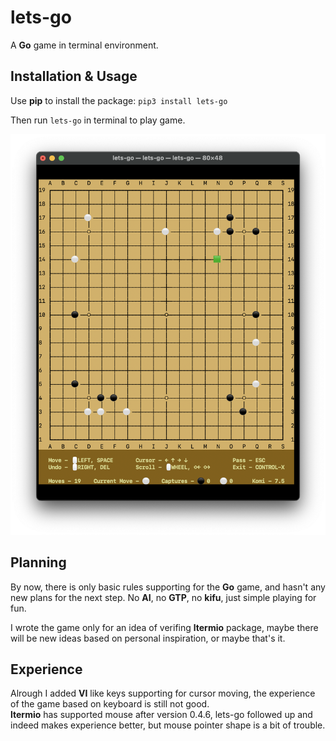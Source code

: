 # lets-go
A **Go** game in terminal environment.

## Installation & Usage
Use **pip** to install the package:
`pip3 install lets-go`

Then run `lets-go` in terminal to play game.

![A screenshot of lets-go](https://github.com/brookssu/lets-go/blob/main/gameshot.png "lets-go")

## Planning
By now, there is only basic rules supporting for the **Go** game, and hasn't any new plans for the next step. No **AI**, no **GTP**, no **kifu**, just simple playing for fun.

I wrote the game only for an idea of verifing **ltermio** package, maybe there will be new ideas based on personal inspiration, or maybe that's it.

## Experience
Alrough I added **VI** like keys supporting for cursor moving, the experience of the game based on keyboard is still not good.  
**ltermio** has supported mouse after version 0.4.6, lets-go followed up and indeed makes experience better, but mouse pointer shape is a bit of trouble.
